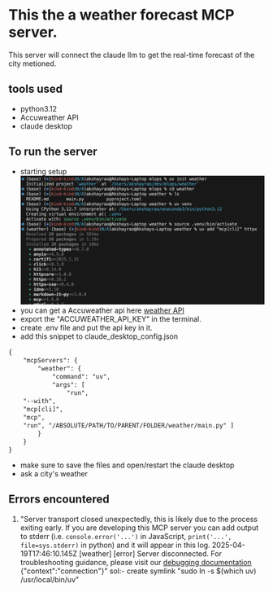 # This the a weather forecast MCP server.
This server will connect the claude llm to get the real-time forecast of the city metioned.

## tools used
- python3.12
- Accuweather API
- claude desktop

## To run the server
- starting setup 
![initial steup](/weather/initial_setup.png)
- you can get a Accuweather api here [weather API](https://developer.accuweather.com/)
- export the "ACCUWEATHER_API_KEY" in the terminal.
- create .env file and put the api key in it.
- add this snippet to claude_desktop_config.json
```
{
    "mcpServers": {
        "weather": {
            "command": "uv",
            "args": [
                "run", 
    "--with", 
    "mcp[cli]", 
    "mcp", 
    "run", "/ABSOLUTE/PATH/TO/PARENT/FOLDER/weather/main.py" ]
        }
    }
}
```
- make sure to save the files and open/restart the claude desktop
- ask a city's weather


## Errors encountered
1. "Server transport closed unexpectedly, this is likely due to the process exiting early. If you are developing this MCP server you can add output to stderr (i.e. `console.error('...')` in JavaScript, `print('...', file=sys.stderr)` in python) and it will appear in this log.
2025-04-19T17:46:10.145Z [weather] [error] Server disconnected. For troubleshooting guidance, please visit our [debugging documentation](https://modelcontextprotocol.io/docs/tools/debugging) {"context":"connection"}"
sol:- create symlink "sudo ln -s $(which uv) /usr/local/bin/uv"